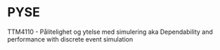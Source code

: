 # PYSE
TTM4110 - Pålitelighet og ytelse med simulering aka Dependability and performance with discrete event simulation
